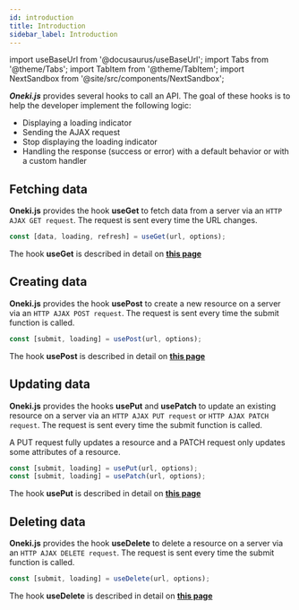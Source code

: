 ```yaml
---
id: introduction
title: Introduction
sidebar_label: Introduction
---
```

import useBaseUrl from '@docusaurus/useBaseUrl';
import Tabs from '@theme/Tabs';
import TabItem from '@theme/TabItem';
import NextSandbox from '@site/src/components/NextSandbox';


***Oneki.js*** provides several hooks to call an API. The goal of these hooks is to help the developer implement the following logic:
- Displaying a loading indicator
- Sending the AJAX request
- Stop displaying the loading indicator
- Handling the response (success or error) with a default behavior or with a custom handler

## Fetching data
**Oneki.js** provides the hook **useGet** to fetch data from a server via an `HTTP AJAX GET request`. The request is sent every time the URL changes.

```javascript
const [data, loading, refresh] = useGet(url, options);
```

The hook **useGet** is described in detail on **[this page](./use-get)**

## Creating data
**Oneki.js** provides the hook **usePost** to create a new resource on a server via an `HTTP AJAX POST request`. The request is sent every time the submit function is called.

```javascript
const [submit, loading] = usePost(url, options);
```

The hook **usePost** is described in detail on **[this page](./use-post)**

## Updating data
**Oneki.js** provides the hooks **usePut** and **usePatch** to update an existing resource on a server via an `HTTP AJAX PUT request` or `HTTP AJAX PATCH request`. The request is sent every time the submit function is called.

A PUT request fully updates a resource and a PATCH request only updates some attributes of a resource.

```javascript
const [submit, loading] = usePut(url, options);
const [submit, loading] = usePatch(url, options);
```

The hook **usePut** is described in detail on **[this page](./use-put)**

## Deleting data
**Oneki.js** provides the hook **useDelete** to delete a resource on a server via an `HTTP AJAX DELETE request`. The request is sent every time the submit function is called.

```javascript
const [submit, loading] = useDelete(url, options);
```

The hook **useDelete** is described in detail on **[this page](./use-delete)**
